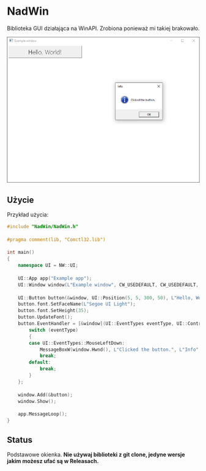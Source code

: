 # NadWin

Biblioteka GUI działająca na WinAPI. Zrobiona ponieważ mi takiej brakowało.

![Example](./example/screen.png)

## Użycie

Przykład użycia:

```cpp
#include "NadWin/NadWin.h"

#pragma comment(lib, "Comctl32.lib")

int main()
{
    namespace UI = NW::UI;

    UI::App app("Example app");
    UI::Window window(L"Example window", CW_USEDEFAULT, CW_USEDEFAULT, 800, 600);
    
    UI::Button button(&window, UI::Position(5, 5, 300, 50), L"Hello, World!");
    button.font.SetFaceName(L"Segoe UI Light");
    button.font.SetHeight(35);
    button.UpdateFont();
    button.EventHandler = [&window](UI::EventTypes eventType, UI::ControlEventInfo* eventInfo) {
        switch (eventType)
        {
        case UI::EventTypes::MouseLeftDown:
            MessageBoxW(window.Hwnd(), L"Clicked the button.", L"Info", MB_OK | MB_ICONINFORMATION);
            break;
        default:
            break;
        }
    };

    window.Add(&button);
    window.Show();

    app.MessageLoop();
}
```

## Status

Podstawowe okienka.
**Nie używaj biblioteki z git clone, jedyne wersje jakim możesz ufać są w Releasach.**
